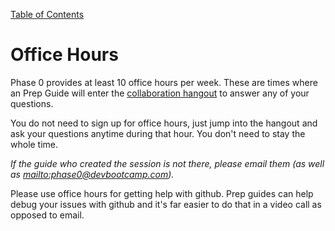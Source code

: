 [Table of Contents](readme.md)

# Office Hours

Phase 0 provides at least 10 office hours per week. These are times where an Prep Guide will enter the [collaboration hangout](https://plus.google.com/hangouts/_/event/cn84s0i6f761j9rpv4a3ljddg0o?authuser=0&hl=en) to answer any of your questions. 

You do not need to sign up for office hours, just jump into the hangout and ask your questions anytime during that hour. You don't need to stay the whole time. 

*If the guide who created the session is not there, please email them (as well as <mailto:phase0@devbootcamp.com>).*

Please use office hours for getting help with github. Prep guides can help debug your issues with github and it's far easier to do that in a video call as opposed to email. 

